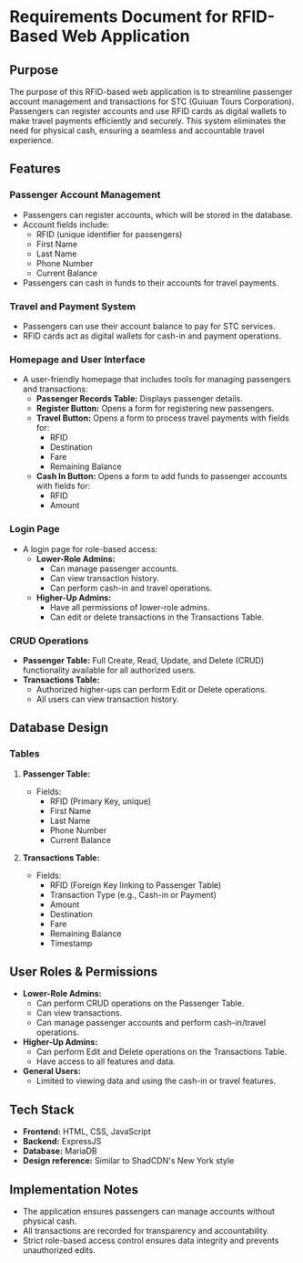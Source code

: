 # Requirements Document for RFID-Based Web Application

## Purpose

The purpose of this RFID-based web application is to streamline passenger account management and transactions for STC (Guiuan Tours Corporation). Passengers can register accounts and use RFID cards as digital wallets to make travel payments efficiently and securely. This system eliminates the need for physical cash, ensuring a seamless and accountable travel experience.

## Features

### Passenger Account Management

- Passengers can register accounts, which will be stored in the database.
- Account fields include:
  - RFID (unique identifier for passengers)
  - First Name
  - Last Name
  - Phone Number
  - Current Balance
- Passengers can cash in funds to their accounts for travel payments.

### Travel and Payment System

- Passengers can use their account balance to pay for STC services.
- RFID cards act as digital wallets for cash-in and payment operations.

### Homepage and User Interface

- A user-friendly homepage that includes tools for managing passengers and transactions:
  - **Passenger Records Table:** Displays passenger details.
  - **Register Button:** Opens a form for registering new passengers.
  - **Travel Button:** Opens a form to process travel payments with fields for:
    - RFID
    - Destination
    - Fare
    - Remaining Balance
  - **Cash In Button:** Opens a form to add funds to passenger accounts with fields for:
    - RFID
    - Amount

### Login Page

- A login page for role-based access:
  - **Lower-Role Admins:**
    - Can manage passenger accounts.
    - Can view transaction history.
    - Can perform cash-in and travel operations.
  - **Higher-Up Admins:**
    - Have all permissions of lower-role admins.
    - Can edit or delete transactions in the Transactions Table.

### CRUD Operations

- **Passenger Table:** Full Create, Read, Update, and Delete (CRUD) functionality available for all authorized users.
- **Transactions Table:**
  - Authorized higher-ups can perform Edit or Delete operations.
  - All users can view transaction history.

## Database Design

### Tables

1. **Passenger Table:**

   - Fields:
     - RFID (Primary Key, unique)
     - First Name
     - Last Name
     - Phone Number
     - Current Balance

2. **Transactions Table:**
   - Fields:
     - RFID (Foreign Key linking to Passenger Table)
     - Transaction Type (e.g., Cash-in or Payment)
     - Amount
     - Destination
     - Fare
     - Remaining Balance
     - Timestamp

## User Roles & Permissions

- **Lower-Role Admins:**
  - Can perform CRUD operations on the Passenger Table.
  - Can view transactions.
  - Can manage passenger accounts and perform cash-in/travel operations.
- **Higher-Up Admins:**
  - Can perform Edit and Delete operations on the Transactions Table.
  - Have access to all features and data.
- **General Users:**
  - Limited to viewing data and using the cash-in or travel features.

## Tech Stack

- **Frontend:** HTML, CSS, JavaScript
- **Backend:** ExpressJS
- **Database:** MariaDB
- **Design reference:** Similar to ShadCDN's New York style

## Implementation Notes

- The application ensures passengers can manage accounts without physical cash.
- All transactions are recorded for transparency and accountability.
- Strict role-based access control ensures data integrity and prevents unauthorized edits.

